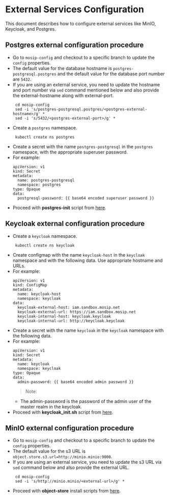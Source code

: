 #  External Services Configuration

This document describes how to configure external services like MinIO, Keycloak, and Postgres.


## Postgres external configuration procedure

* Go to `mosip-config` and checkout to a specific branch to update the `config` properties.
* The default value for the database hostname is `postgres-postgresql.postgres` and the default value for the database port number are `5432`.
* If you are using an external service, you need to update the hostname and port number via `sed` command mentioned below and also provide the external-hostname along with external-port. 
  ```
   cd mosip-config
   sed -i 's/postgres-postgresql.postgres/<postgres-external-hostname>/g' *
   sed -i 's/5432/<postgres-external-port>/g' *
  ```
* Create a `postgres` namespace.
  ```
   kubectl create ns postgres
  ```
* Create a secret with the name `postgres-postgresql` in the `postgres` namespace, with the appropriate superuser password.
* For example:
  ```
  apiVersion: v1
  kind: Secret
  metadata:
    name: postgres-postgresql
    namespace: postgres
  type: Opaque
  data:
    postgresql-password: {{ base64 encoded superuser password }}
  ```
* Proceed with **postgres-init** script from [here](../external/postgres/README.md#initialize-db).


## Keycloak external configuration procedure

* Create a `keycloak` namespace.
  ```
   kubectl create ns keycloak
  ```
* Create configmap with the name `keycloak-host` in the `keycloak` namespace and with the following data. Use appropriate hostname and URLs.
* For example:
  ```
  apiVersion: v1
  kind: ConfigMap
  metadata:
    name: keycloak-host
    namespace: keycloak
  data:
    keycloak-external-host: iam.sandbox.mosip.net
    keycloak-external-url: https://iam.sandbox.mosip.net
    keycloak-internal-host: keycloak.keycloak
    keycloak-internal-url: http://keycloak.keycloak
  ```
* Create a secret with the name `keycloak` in the `keycloak` namespace with the following data.
* For example:
  ```
  apiVersion: v1
  kind: Secret
  metadata:
    name: keycloak
    namespace: keycloak
  type: Opaque
  data:
    admin-password: {{ base64 encoded admin password }}
  ```
  >Note: 
  - The admin-password is the password of the admin user of the master realm in the keycloak.
* Proceed with **keycloak_init.sh** script from [here](../external/iam/README.md#keycloak-init).



## MinIO external configuration procedure

* Go to `mosip-config` and checkout to a specific branch to update the `config` properties.
* The default value for the s3 URL is `object.store.s3.url=http://minio.minio:9000`.
* If you are using an external service, you need to update the s3 URL via `sed` command below and also provide the external URL. 
  ```
   cd mosip-config
   sed -i 's/http://minio.minio/<external-url>/g' *
  ```
* Proceed with **object-store** install scripts from [here](../external/object-store/README.md).

